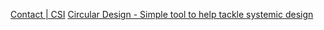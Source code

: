 [Contact | CSI](https://www.csi.edu.au/contact/)
[Circular Design - Simple tool to help tackle systemic design](https://www.circulardesign.it/?wppb_referer_url=https%3A%2F%2Fwww.circulardesign.it%2Ftool-editor%2F)
